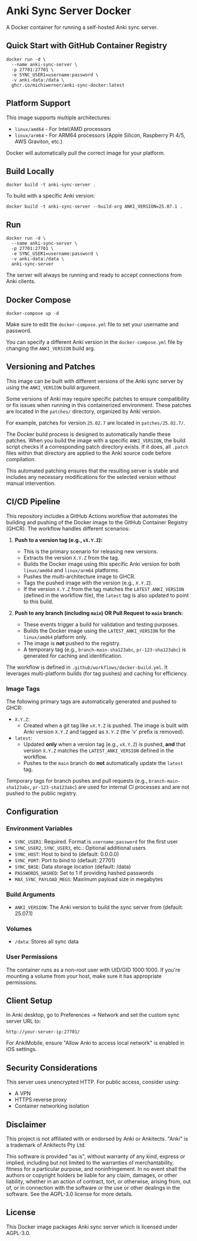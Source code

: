 # Anki Sync Server Docker

A Docker container for running a self-hosted Anki sync server.

## Quick Start with GitHub Container Registry

```
docker run -d \
  --name anki-sync-server \
  -p 27701:27701 \
  -e SYNC_USER1=username:password \
  -v anki-data:/data \
  ghcr.io/michiwerner/anki-sync-docker:latest
```

## Platform Support

This image supports multiple architectures:
- `linux/amd64` - For Intel/AMD processors
- `linux/arm64` - For ARM64 processors (Apple Silicon, Raspberry Pi 4/5, AWS Graviton, etc.)

Docker will automatically pull the correct image for your platform.

## Build Locally

```
docker build -t anki-sync-server .
```

To build with a specific Anki version:

```
docker build -t anki-sync-server --build-arg ANKI_VERSION=25.07.1 .
```

## Run

```
docker run -d \
  --name anki-sync-server \
  -p 27701:27701 \
  -e SYNC_USER1=username:password \
  -v anki-data:/data \
  anki-sync-server
```

The server will always be running and ready to accept connections from Anki clients.

## Docker Compose

```
docker-compose up -d
```

Make sure to edit the `docker-compose.yml` file to set your username and password.

You can specify a different Anki version in the `docker-compose.yml` file by changing the `ANKI_VERSION` build arg.

## Versioning and Patches

This image can be built with different versions of the Anki sync server by using the `ANKI_VERSION` build argument.

Some versions of Anki may require specific patches to ensure compatibility or fix issues when running in this containerized environment. These patches are located in the `patches/` directory, organized by Anki version.

For example, patches for version `25.02.7` are located in `patches/25.02.7/`.

The Docker build process is designed to automatically handle these patches. When you build the image with a specific `ANKI_VERSION`, the build script checks if a corresponding patch directory exists. If it does, all `.patch` files within that directory are applied to the Anki source code before compilation.

This automated patching ensures that the resulting server is stable and includes any necessary modifications for the selected version without manual intervention.

## CI/CD Pipeline

This repository includes a GitHub Actions workflow that automates the building and pushing of the Docker image to the GitHub Container Registry (GHCR). The workflow handles different scenarios:

1.  **Push to a version tag (e.g., `vX.Y.Z`):**
    *   This is the primary scenario for releasing new versions.
    *   Extracts the version `X.Y.Z` from the tag.
    *   Builds the Docker image using this specific Anki version for both `linux/amd64` and `linux/arm64` platforms.
    *   Pushes the multi-architecture image to GHCR.
    *   Tags the pushed image with the version (e.g., `X.Y.Z`).
    *   If the version `X.Y.Z` from the tag matches the `LATEST_ANKI_VERSION` (defined in the workflow file), the `latest` tag is also updated to point to this build.

2.  **Push to any branch (including `main`) OR Pull Request to `main` branch:**
    *   These events trigger a build for validation and testing purposes.
    *   Builds the Docker image using the `LATEST_ANKI_VERSION` for the `linux/amd64` platform only.
    *   The image is **not** pushed to the registry.
    *   A temporary tag (e.g., `branch-main-sha123abc`, `pr-123-sha123abc`) is generated for caching and identification.

The workflow is defined in `.github/workflows/docker-build.yml`. It leverages multi-platform builds (for tag pushes) and caching for efficiency.

### Image Tags

The following primary tags are automatically generated and pushed to GHCR:

-   `X.Y.Z`:
    *   Created when a git tag like `vX.Y.Z` is pushed. The image is built with Anki version `X.Y.Z` and tagged as `X.Y.Z` (the 'v' prefix is removed).
-   `latest`:
    *   Updated **only** when a version tag (e.g., `vX.Y.Z`) is pushed, **and** that version `X.Y.Z` matches the `LATEST_ANKI_VERSION` defined in the workflow.
    *   Pushes to the `main` branch do **not** automatically update the `latest` tag.

Temporary tags for branch pushes and pull requests (e.g., `branch-main-sha123abc`, `pr-123-sha123abc`) are used for internal CI processes and are not pushed to the public registry.

## Configuration

### Environment Variables

- `SYNC_USER1`: Required. Format is `username:password` for the first user
- `SYNC_USER2`, `SYNC_USER3`, etc.: Optional additional users
- `SYNC_HOST`: Host to bind to (default: 0.0.0.0)
- `SYNC_PORT`: Port to bind to (default: 27701)
- `SYNC_BASE`: Data storage location (default: /data)
- `PASSWORDS_HASHED`: Set to 1 if providing hashed passwords
- `MAX_SYNC_PAYLOAD_MEGS`: Maximum payload size in megabytes


### Build Arguments

- `ANKI_VERSION`: The Anki version to build the sync server from (default: 25.07.1)

### Volumes

- `/data`: Stores all sync data

### User Permissions

The container runs as a non-root user with UID/GID 1000:1000. If you're mounting a volume from your host, make sure it has appropriate permissions.

## Client Setup

In Anki desktop, go to Preferences → Network and set the custom sync server URL to:

```
http://your-server-ip:27701/
```

For AnkiMobile, ensure "Allow Anki to access local network" is enabled in iOS settings.

## Security Considerations

This server uses unencrypted HTTP. For public access, consider using:
- A VPN
- HTTPS reverse proxy
- Container networking isolation

## Disclaimer

This project is not affiliated with or endorsed by Anki or Ankitects. "Anki" is a trademark of Ankitects Pty Ltd.

This software is provided "as is", without warranty of any kind, express or implied, including but not limited to the warranties of merchantability, fitness for a particular purpose, and noninfringement. In no event shall the authors or copyright holders be liable for any claim, damages, or other liability, whether in an action of contract, tort, or otherwise, arising from, out of, or in connection with the software or the use or other dealings in the software. See the AGPL-3.0 license for more details.

## License

This Docker image packages Anki sync server which is licensed under AGPL-3.0.
